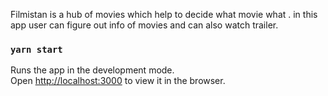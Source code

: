Filmistan is a hub of movies which help to decide what movie what . in this app user can figure out info of movies and can also watch trailer.

### `yarn start`

Runs the app in the development mode.\
Open [http://localhost:3000](http://localhost:3000) to view it in the browser.

